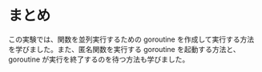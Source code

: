 # まとめ

この実験では、関数を並列実行するための goroutine を作成して実行する方法を学びました。また、匿名関数を実行する goroutine を起動する方法と、goroutine が実行を終了するのを待つ方法も学びました。
